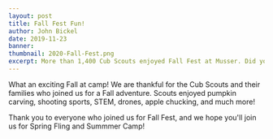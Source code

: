 ```yaml
---
layout: post
title: Fall Fest Fun!
author: John Bickel
date: 2019-11-23
banner: 
thumbnail: 2020-Fall-Fest.png
excerpt: More than 1,400 Cub Scouts enjoyed Fall Fest at Musser. Did you join us?
---
```


What an exciting Fall at camp! We are thankful for the Cub Scouts and their families who joined us for a Fall adventure. Scouts enjoyed pumpkin carving, shooting sports, STEM, drones, apple chucking, and much more!

Thank you to everyone who joined us for Fall Fest, and we hope you'll join us for Spring Fling and Summmer Camp!
